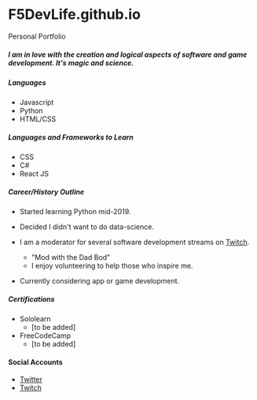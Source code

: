 # F5DevLife.github.io
Personal Portfolio

##### I am in love with the creation and logical aspects of software and game development. It's magic and science.

##### Languages
- Javascript
- Python
- HTML/CSS

##### Languages and Frameworks to Learn
- CSS
- C#
- React JS

##### Career/History Outline
- Started learning Python mid-2019.
- Decided I didn't want to do data-science.

- I am a moderator for several software development streams on [Twitch](https://www.twitch.tv/ryankhawkins).
    - "Mod with the Dad Bod"
    - I enjoy volunteering to help those who inspire me.
- Currently considering app or game development.


##### Certifications
- Sololearn
    - [to be added]
- FreeCodeCamp
    - [to be added]

#### Social Accounts
- [Twitter](https://twitter.com/F5DevLife)
- [Twitch](https://www.twitch.tv/ryankhawkins/about)
